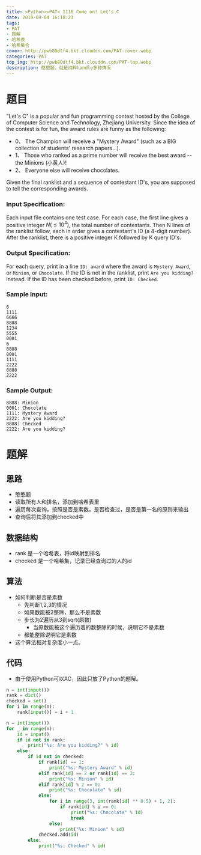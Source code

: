 ```yaml
---
title: <Python><PAT> 1116 Come on! Let's C
date: 2019-09-04 16:18:23
tags:
- PAT
- 题解
- 哈希表
- 哈希集合
cover: http://pwb80dtf4.bkt.clouddn.com/PAT-cover.webp
categories: PAT
top_img: http://pwb80dtf4.bkt.clouddn.com/PAT-top.webp
description: 憨憨题，就是纯粹handle多种情况
---
```


# 题目

"Let's C" is a popular and fun programming contest hosted by the College of Computer Science and Technology, Zhejiang University. Since the idea of the contest is for fun, the award rules are funny as the following:

- 0、 The Champion will receive a "Mystery Award" (such as a BIG collection of students' research papers...).
- 1、 Those who ranked as a prime number will receive the best award -- the Minions (小黄人)!
- 2、 Everyone else will receive chocolates.

Given the final ranklist and a sequence of contestant ID's, you are supposed to tell the corresponding awards.

### Input Specification:

Each input file contains one test case. For each case, the first line gives a positive integer $N (≤10^4)$, the total number of contestants. Then N lines of the ranklist follow, each in order gives a contestant's ID (a 4-digit number). After the ranklist, there is a positive integer K followed by K query ID's.

### Output Specification:

For each query, print in a line `ID: award` where the award is `Mystery Award`, or `Minion`, or `Chocolate`. If the ID is not in the ranklist, print `Are you kidding?` instead. If the ID has been checked before, print `ID: Checked`.

### Sample Input:

```in
6
1111
6666
8888
1234
5555
0001
6
8888
0001
1111
2222
8888
2222
```

### Sample Output:

```out
8888: Minion
0001: Chocolate
1111: Mystery Award
2222: Are you kidding?
8888: Checked
2222: Are you kidding?
```

# 题解

## 思路

+ 憨憨题
+ 读取所有人和排名，添加到哈希表里
+ 遍历每次查询，按照是否是素数，是否检查过，是否是第一名的原则来输出
+ 查询后将其添加到checked中

## 数据结构

+ rank 是一个哈希表，将id映射到排名
+ checked 是一个哈希集，记录已经查询过的人的id

## 算法

+ 如何判断是否是素数
  + 先判断1,2,3的情况
  + 如果数能被2整除，那么不是素数
  + 步长为2遍历从3到sqrt(原数)
    + 当原数能被这个遍历着的数整除的时候，说明它不是素数
  + 都能整除说明它是素数
+ 这个算法相对复杂度小一点。

## 代码

+ 由于使用Python可以AC，因此只放了Python的题解。

```python
n = int(input())
rank = dict()
checked = set()
for i in range(n):
    rank[input()] = i + 1

n = int(input())
for _ in range(n):
    id = input()
    if id not in rank:
        print("%s: Are you kidding?" % id)
    else:
        if id not in checked:
            if rank[id] == 1:
                print("%s: Mystery Award" % id)
            elif rank[id] == 2 or rank[id] == 3:
                print("%s: Minion" % id)
            elif rank[id] % 2 == 0:
                print("%s: Chocolate" % id)
            else:
                for i in range(3, int(rank[id] ** 0.5) + 1, 2):
                    if rank[id] % i == 0:
                        print("%s: Chocolate" % id)
                        break
                else:
                    print("%s: Minion" % id)
            checked.add(id)
        else:
            print("%s: Checked" % id)
```

